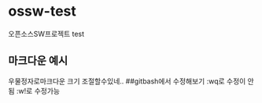 # ossw-test
오픈소스SW프로젝트 test
## 마크다운 예시
우물정자로마크다운 크기 조절할수있네..
##gitbash에서 수정해보기
:wq로 수정이 안됨 :w!로 수정가능
